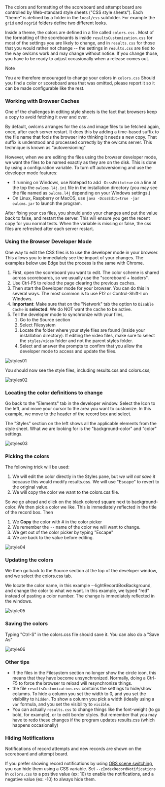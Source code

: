 The colors and formatting of the scoreboard and attempt board are controlled by Web-standard style sheets ("CSS style sheets").  Each "theme" is defined by a folder in the `local/css` subfolder.  For example the `grid` and `nogrid` folders define two different looks. 

Inside a theme, the colors are defined in a file called `colors.css` . Most of the formatting of the scoreboards is inside `resultsCustomization.css` for most of the settings you are likely to change, and in `results.css` for those that you would rather not change -- the settings in `results.css` are tied to the way owlcms work and may change without notice. If you change those, you have to be ready to adjust occasionally when a release comes out.

> [!NOTE]
>
> You are therefore encouraged to change your colors in `colors.css`  Should you find a color or scoreboard area that was omitted, please report it so it can be made configurable like the rest.

### Working with Browser Caches

One of the challenges in editing style sheets is the fact that browsers keep a copy to avoid fetching it over and over.

By default, owlcms arranges for the css and image files to be fetched again, once, after each server restart.  It does this by adding a time-based suffix to the file name that fools the browser into thinking it needs a new copy.  That suffix is understood and processed correctly by the owlcms server.  This technique is known as "autoversioning"

However, when we are editing the files using the browser developer mode, we want the files to be named exactly as they are on the disk. This is done by using a configuration variable.  To turn off autoversioning and use the developer mode features:

- If running on Windows, use Notepad to add `-DcssEdit=true` on a line at the top  the `owlcms.l4j.ini` file in the installation directory (you may see the file named as `owlcms.l4j` depending on your Windows settings.)
- On Linux, Raspberry or MacOS, use `java -DcssEdit=true -jar owlcms.jar` to launch the program.

After fixing your css files, you should undo your changes and put the value back to false, and restart the server.  This will ensure you get the recent copy for you normal tests.  When the variable is missing or false, the css files are refreshed after each server restart.

### Using the Browser Developer Mode

One way to edit the CSS files is to use the developer mode in your browser.  This allows you to immediately see the impact of your changes.  The examples below use Edge but the process is the same with Chrome.

1. First, open the scoreboard you want to edit.  The color scheme is shared across scoreboards, so we usually use the "scoreboard + leaders".  
2. Use Ctrl-F5 to reload the page clearing the previous caches. 
3. Then start the Developer mode for your browser.  You can do this in several ways.  The most common is to use F12 or Control-Shift-I on Windows.
4. **Important**: Make sure that on the "Network" tab the option to `Disable Cache` is **selected**.  We do NOT want the cache to be active.
5. Tell the developer mode to synchronize with your files, 
   1. Go to the Source section
   2. Select Filesystem
   3. Locate the folder where your style files are found (inside your installation directory).  If editing the video files, make sure to select the `styles/video` folder and not the parent styles folder.
   4. Select and answer the prompts to confirm that you allow the developer mode to access and update the files.

![styles01](img/Styles/styles01.png)

You should now see the style files, including results.css and colors.css;

![styles02](img/Styles/styles02.png)

### Locating the color definitions to change

Go back to the "Elements" tab in the developer window.  Select the Icon to the left, and move your cursor to the area you want to customize.  In this example, we move to the header of the record box and select.

The "Styles" section on the left shows all the applicable elements from the style sheet. What we are looking for is the "background-color" and "color" settings.

![styles03](img/Styles/styles03.png)

### Picking the colors

The following trick will be used:

1. We will edit the color directly in the Styles pane, but *we will not save it* because this would modify results.css. We will use "Escape" to revert to the original value.
2. We will copy the color we want to the colors.css file.

So we go ahead and click on the black colored square next to background-color.  We then pick a color we like.  This is immediately reflected in the title of the record box. Then

1. We **Copy** the color with # in the color picker
2. We remember the `--` name of the color we will want to change.
3. We get out of the color picker by typing "Escape"
4. We are back to the value before editing.

![style04](img/Styles/style04.png)

### Updating the colors

We then go back to the Source section at the top of the developer window, and we select the colors.css tab. 

We locate the color name, in this example --lightRecordBoxBackground, and change the color to what we want.  In this example, we typed "red" instead of pasting a color number.  The change is immediately reflected in the windows.

![style05](img/Styles/style05.png)

### Saving the colors

Typing "Ctrl-S" in the colors.css file should save it. You can also do a "Save As"

![style06](img/Styles/style06.png)

### Other tips

- If the files in the Filesystem section no longer show the circle icon, this means that they have become unsynchronized. Normally, doing a Ctrl-F5 to force the browser to reload will resynchronize things.
- the file `resultsCustomization.css` contains the settings to hide/show columns.  To hide a column you set the width to 0, and you set the visibility to `hidden`.  To show a column you pick a width (ideally using a `var` formula, and you set the visibility to `visible`.
- You can actually `results.css` to change things like the font-weight (to go bold, for example), or to edit border styles.  But remember that you may have to redo these changes if the program updates results.css (which happens occasionally)

### Hiding Notifications

Notifications of record attempts and new records are shown on the scoreboard and attempt board.

If you prefer showing record notifications by using [OBS scene switching](OBSSceneSwitching), you can hide them using a CSS variable. Set `--zIndexRecordNotifications` in `colors.css` to a positive value (ex: 10) to enable the notifications, and a negative value (ex: -10) to always hide them.

